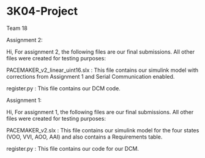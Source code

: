 # 3K04-Project
Team 18 

Assignment 2: 

Hi, 
For assignment 2, the following files are our final submissions. All other files were created for testing purposes:

PACEMAKER_v2_linear_uint16.slx : This file contains our simulink model with corrections from Assignment 1 and Serial Communication enabled.

register.py : This file contains our DCM code.


Assignment 1: 

Hi,
For assignment 1, the following files are our final submissions. All other files were created for testing purposes: 

PACEMAKER_v2.slx : This file contains our simulink model for the four states (VOO, VVI, AOO, AAI) and also contains a Requirements table. 

register.py : This file contains our code for our DCM.

